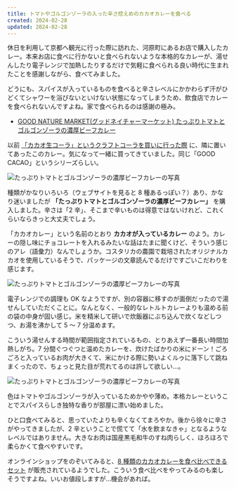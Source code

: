 ```yaml
---
title: トマトやゴルゴンゾーラの入った辛さ控えめのカカオカレーを食べる
created: 2024-02-28
updated: 2024-02-28
---
```


休日を利用して京都へ観光に行った際に訪れた、河原町にあるお店で購入したカレー。本来お店に食べに行かないと食べられないような本格的なカレーが、湯せんしたり電子レンジで加熱したりするだけで気軽に食べられる良い時代に生まれたことを感謝しながら、食べてみました。

どうにも、スパイスが入っているものを食べると辛さレベルにかかわらず汗がひどくてシャワーを浴びないといけない状態になってしまうため、飲食店でカレーを食べられないんですよね。家で食べられるのは感謝の極み。

- [GOOD NATURE MARKET(グッドネイチャーマーケット) たっぷりトマトとゴルゴンゾーラの濃厚ビーフカレー](https://online.goodnaturestation.com/c/item/food/f20075)

以前 [「カカオ生コーラ」というクラフトコーラを買いに行った際](/blog/20231217/) に、隣に置いてあったこのカレー。気になって一緒に買ってきていました。同じ「GOOD CACAO」というシリーズらしい。

![たっぷりトマトとゴルゴンゾーラの濃厚ビーフカレーの写真](8a433727-7706-41ab-3b5d-83ac8b839700)

種類がかなりいろいろ（ウェブサイトを見ると 8 種あるっぽい？）あり、かなり迷いましたが **「たっぷりトマトとゴルゴンゾーラの濃厚ビーフカレー」** を購入しました。辛さは「2 辛」、そこまで辛いものは得意ではないけれど、これくらいならきっと大丈夫でしょう。

「カカオカレー」という名前のとおり **カカオが入っているカレー** のよう。カレーの隠し味にチョコレートを入れるみたいな話はたまに聞くけど、そういう感じのアレ（語彙力）なんでしょうか。コスタリカの農園で栽培されたオリジナルカカオを使用しているそうで、パッケージの文章読んでるだけですごいこだわりを感じます。

![たっぷりトマトとゴルゴンゾーラの濃厚ビーフカレーの写真](bf2cb0df-9c93-45de-8fd5-88d17fe24300)

電子レンジでの調理も OK なようですが、別の容器に移すのが面倒だったので湯せんしていただくことに。なんとなく、一般的なレトルトカレーよりも温める前の袋の中身が固い感じ。米を精米して研いで炊飯器にぶち込んで炊くなどしつつ、お湯を沸かして 5 ～ 7 分温めます。

こういう湯せんする時間が範囲指定されているもの、とりあえず一番長い時間加熱しがち。7 分間ぐつぐつと温めたカレーを、炊けたばかりの米にドーン！ごろごろと入っているお肉が大きくて、米にかける際に勢いよくルゥに落下して跳ねまくったので、ちょっと見た目が荒れてるのは許して欲しい…。

![たっぷりトマトとゴルゴンゾーラの濃厚ビーフカレーの写真](6b4640fc-e1c2-465e-98c3-0ddc4acc3a00)

色はトマトやゴルゴンゾーラが入っているためかやや薄め。本格カレーということでスパイスらしき独特な香りが部屋に漂い始めました。

ひと口食べてみると、思っていたよりも辛くなくてまろやか。後から徐々に辛さがやってきましたが、2 辛ということで慌てて「水を飲まなきゃ」となるようなレベルではありません。大きなお肉は国産黒毛和牛のすね肉らしく、ほろほろで柔らかくて食べやすいです。

オンラインショップをのぞいてみると、[8 種類のカカオカレーを食べ比べできるセット](https://online.goodnaturestation.com/c/item/food/f02058) が販売されているようでした。こういう食べ比べをやってみるのも楽しそうですよね。いいお値段しますが…機会があれば。
